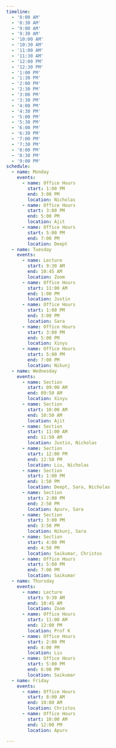 ```yaml
---
timeline:
  - '8:00 AM'
  - '8:30 AM'
  - '9:00 AM'
  - '9:30 AM'
  - '10:00 AM'
  - '10:30 AM'
  - '11:00 AM'
  - '11:30 AM'
  - '12:00 PM'
  - '12:30 PM'
  - '1:00 PM'
  - '1:30 PM'
  - '2:00 PM'
  - '2:30 PM'
  - '3:00 PM'
  - '3:30 PM'
  - '4:00 PM'
  - '4:30 PM'
  - '5:00 PM'
  - '5:30 PM'
  - '6:00 PM'
  - '6:30 PM'
  - '7:00 PM'
  - '7:30 PM'
  - '8:00 PM'
  - '8:30 PM'
  - '9:00 PM'
schedule:
  - name: Monday
    events:
      - name: Office Hours
        start: 1:00 PM
        end: 3:00 PM
        location: Nicholas
      - name: Office Hours
        start: 3:00 PM
        end: 5:00 PM
        location: Ajit
      - name: Office Hours
        start: 5:00 PM
        end: 7:00 PM
        location: Deept
  - name: Tuesday
    events:
      - name: Lecture
        start: 9:30 AM
        end: 10:45 AM
        location: Zoom
      - name: Office Hours
        start: 11:00 AM
        end: 1:00 PM
        location: Justin
      - name: Office Hours
        start: 1:00 PM
        end: 3:00 PM
        location: Sara
      - name: Office Hours
        start: 3:00 PM
        end: 5:00 PM
        location: Xinyu
      - name: Office Hours
        start: 5:00 PM
        end: 7:00 PM
        location: Nikunj
  - name: Wednesday
    events:
      - name: Section
        start: 09:00 AM
        end: 09:50 AM
        location: Xinyu
      - name: Section
        start: 10:00 AM
        end: 10:50 AM
        location: Ajit
      - name: Section
        start: 11:00 AM
        end: 11:50 AM
        location: Justin, Nicholas
      - name: Section
        start: 12:00 PM
        end: 12:50 PM
        location: Liu, Nicholas
      - name: Section
        start: 1:00 PM
        end: 1:50 PM
        location: Deept, Sara, Nicholas
      - name: Section
        start: 2:00 PM
        end: 2:50 PM
        location: Apurv, Sara
      - name: Section
        start: 3:00 PM
        end: 3:50 PM
        location: Nikunj, Sara
      - name: Section
        start: 4:00 PM
        end: 4:50 PM
        location: Saikumar, Christos
      - name: Office Hours
        start: 5:00 PM
        end: 7:00 PM
        location: Saikumar
  - name: Thursday
    events:
      - name: Lecture
        start: 9:30 AM
        end: 10:45 AM
        location: Zoom
      - name: Office Hours
        start: 11:00 AM
        end: 12:00 PM
        location: Prof K
      - name: Office Hours
        start: 2:00 PM
        end: 4:00 PM
        location: Liu
      - name: Office Hours
        start: 5:00 PM
        end: 6:00 PM
        location: Saikumar     
  - name: Friday
    events:
      - name: Office Hours
        start: 8:00 AM
        end: 10:00 AM
        location: Christos
      - name: Office Hours
        start: 10:00 AM
        end: 12:00 PM
        location: Apurv
  
---
```

